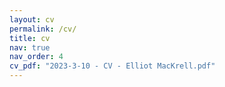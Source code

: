 ```yaml
---
layout: cv
permalink: /cv/
title: cv
nav: true
nav_order: 4
cv_pdf: "2023-3-10 - CV - Elliot MacKrell.pdf"
---
```

